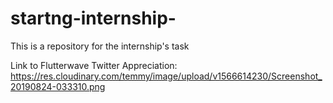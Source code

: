 # startng-internship-
This is a repository for the internship's task 

Link to Flutterwave Twitter Appreciation: https://res.cloudinary.com/temmy/image/upload/v1566614230/Screenshot_20190824-033310.png


